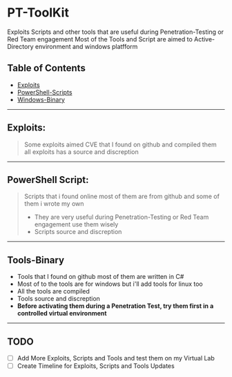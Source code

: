 # PT-ToolKit
Exploits Scripts and other tools that are useful during Penetration-Testing or Red Team engagement
Most of the Tools and Script are aimed to Active-Directory environment and windows platfform 


## Table of Contents
- [Exploits](Exploits/#README.md)
- [PowerShell-Scripts](PowerShell-Scripts/#README.md)
- [Windows-Binary](Windows-Binary/#README.md)
---

## Exploits: 
> Some exploits aimed CVE that I found on github and compiled them <br>
> all exploits has a source and discreption 
---
## PowerShell Script:
> Scripts that i found online most of them are from github and some of them i wrote my own <br>
> - They are very useful during  Penetration-Testing or Red Team engagement use them wisely
> - Scripts source and discreption

---
## Tools-Binary
- Tools that I found on github most of them are written in C#
- Most of to the tools are for windows but i'll add tools for linux too
- All the tools are compiled
- Tools source and discreption 
- **Before activating them during a Penetration Test, try them first in a controlled virtual environment**
--------
## TODO
- [ ] Add More Exploits, Scripts and Tools and test them on my Virtual Lab
- [ ] Create Timeline for Exploits, Scripts and Tools Updates
